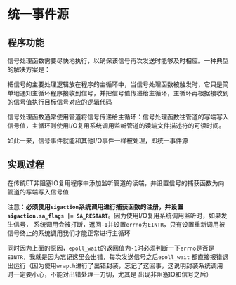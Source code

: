 # 统一事件源
## 程序功能
信号处理函数需要尽快地执行，以确保该信号再次发送时能够及时相应。一种典型的解决方案是：

把信号的主要处理逻辑放在程序的主循环中，当信号处理函数被触发时，它只是简单地通知主循环程序接收到信号，并把信号值传递给主循环，主循环再根据接收到的信号值执行目标信号对应的逻辑代码

信号处理函数通常使用管道将信号传递给主循环：信号处理函数往管道的写端写入信号值，主循环则使用I/O复用系统调用监听管道的读端文件描述符的可读时间。

如此一来，信号事件就能和其他I/O事件一样被处理，即统一事件源

## 实现过程
在传统ET非阻塞IO复用程序中添加监听管道的读端，并设置信号的捕获函数为向管道的写端写入信号值

注意：**必须使用`sigaction`系统调用进行捕获函数的注册，并设置`sigaction.sa_flags |= SA_RESTART`**。因为使用I/O复用系统调用监听时，如果发生信号，
系统调用会被打断，返回`-1`并设置`errno`为`EINTR`，只有设置重新调用被信号终止的系统调用我们才能正常进行主循环

同时因为上面的原因，`epoll_wait`的返回值为`-1`时必须判断一下`errno`是否是`EINTR`，我就是因为忘记这里会出错，每次发送信号之后`epoll_wait`
都直接报错退出运行（因为使用`wrap.h`进行了出错封装，忘记了这回事，这说明封装系统调用时一定要小心，不能对出错处理一刀切，尤其是
出现非阻塞IO和信号之后）